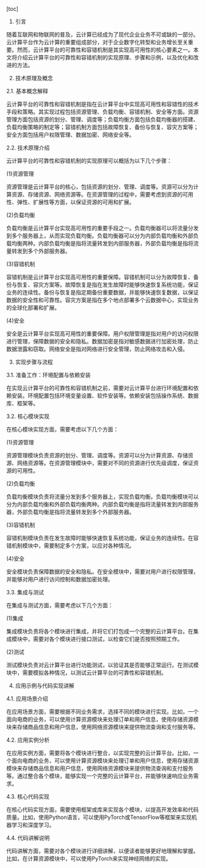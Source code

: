 
[toc]                    
                
                
1. 引言

随着互联网和物联网的普及，云计算已经成为了现代企业业务不可或缺的一部分。云计算平台作为云计算的重要组成部分，对于企业数字化转型和业务增长至关重要。然而，云计算平台的可靠性和容错机制是其实现高可用性的核心要素之一。本文将介绍云计算平台的可靠性和容错机制的实现原理、步骤和示例，以及优化和改进的方法。

2. 技术原理及概念

2.1. 基本概念解释

云计算平台的可靠性和容错机制是指在云计算平台中实现高可用性和容错性的技术手段和策略。其实现过程包括资源管理、负载均衡、容错机制、安全等方面。资源管理方面包括资源的划分、管理、调度等；负载均衡方面包括负载均衡器的搭建、负载均衡策略的制定等；容错机制方面包括故障恢复、备份与恢复、容灾方案等；安全方面包括用户权限管理、数据加密、网络安全等。

2.2. 技术原理介绍

云计算平台的可靠性和容错机制的实现原理可以概括为以下几个步骤：

(1)资源管理

资源管理是云计算平台的核心，包括资源的划分、管理、调度等。资源可以分为计算资源、存储资源、网络资源等。在资源管理的过程中，需要考虑到资源的可用性、弹性、扩展性等方面，以保证资源的可用和扩展。

(2)负载均衡

负载均衡是云计算平台实现高可用性的重要手段之一。负载均衡器可以将流量分发到多个服务器上，从而实现负载均衡。负载均衡器可以分为内部负载均衡和外部负载均衡两种。内部负载均衡是指将流量转发到内部服务器，外部负载均衡是指将流量转发到多个外部服务器。

(3)容错机制

容错机制是云计算平台实现高可用性的重要保障。容错机制可以分为故障恢复、备份与恢复、容灾方案等。故障恢复是指在发生故障时能够快速恢复系统功能，保证业务的连续性。备份与恢复是指定期备份重要数据，并能够快速恢复数据，以保证数据的安全性和可靠性。容灾方案是指在多个地点部署多个云数据中心，实现业务的全球化部署和扩展。

(4)安全

安全是云计算平台实现高可用性的重要保障。用户权限管理是指对用户的访问权限进行管理，保障数据的安全和隐私。数据加密是指对敏感数据进行加密处理，防止数据泄露和窃取。网络安全是指对网络进行安全管理，防止网络攻击和入侵。

3. 实现步骤与流程

3.1. 准备工作：环境配置与依赖安装

在实现云计算平台的可靠性和容错机制之前，需要对云计算平台进行环境配置和依赖安装。环境配置包括环境变量设置、软件安装等。依赖安装包括操作系统、数据库、框架等。

3.2. 核心模块实现

在核心模块实现方面，需要考虑以下几个方面：

(1)资源管理

资源管理模块负责资源的划分、管理、调度等。资源可以分为计算资源、存储资源、网络资源等。在资源管理模块中，需要对不同的资源进行优先级调度，保证资源的可用性。

(2)负载均衡

负载均衡模块负责将流量分发到多个服务器上，实现负载均衡。负载均衡模块可以分为内部负载均衡和外部负载均衡两种。内部负载均衡是指将流量转发到内部服务器，外部负载均衡是指将流量转发到多个外部服务器。

(3)容错机制

容错机制模块负责在发生故障时能够快速恢复系统功能，保证业务的连续性。在容错机制模块中，需要制定多个方案，以应对各种情况。

(4)安全

安全模块负责保障数据的安全和隐私。在安全模块中，需要对用户进行权限管理，并能够对用户进行访问控制和数据加密处理。

3.3. 集成与测试

在集成与测试方面，需要考虑以下几个方面：

(1)集成

集成模块负责将各个模块进行集成，并将它们打包成一个完整的云计算平台。在集成模块中，需要对各个模块进行接口测试，以检查它们是否按照预期工作。

(2)测试

测试模块负责对云计算平台进行功能测试，以验证其是否能够正常运行。在测试模块中，需要模拟各种情况，以测试云计算平台的可靠性和容错机制。

4. 应用示例与代码实现讲解

4.1. 应用场景介绍

在应用场景方面，需要根据不同业务需求，选择不同的模块进行实现。比如，一个面向电商的业务，可以使用计算资源模块来处理订单和用户信息，使用存储资源模块来存储商品信息和用户信息，使用网络资源模块来提供物流查询和支付服务等。

4.2. 应用实例分析

在应用实例方面，需要将各个模块进行整合，以实现完整的云计算平台。比如，一个面向电商的业务，可以使用计算资源模块来处理订单和用户信息，使用存储资源模块来存储商品信息和用户信息，使用网络资源模块来提供物流查询和支付服务等。通过整合各个模块，能够实现一个完整的云计算平台，并能够快速响应业务需求。

4.3. 核心代码实现

在核心代码实现方面，需要使用框架或库来实现各个模块，以提高开发效率和代码质量。比如，使用Python语言，可以使用PyTorch或TensorFlow等框架来实现机器学习和深度学习。

4.4. 代码讲解说明

代码讲解方面，需要对各个模块进行详细讲解，以便读者能够更好地理解和掌握。比如，在计算资源模块中，可以使用PyTorch来实现神经网络的实现。


